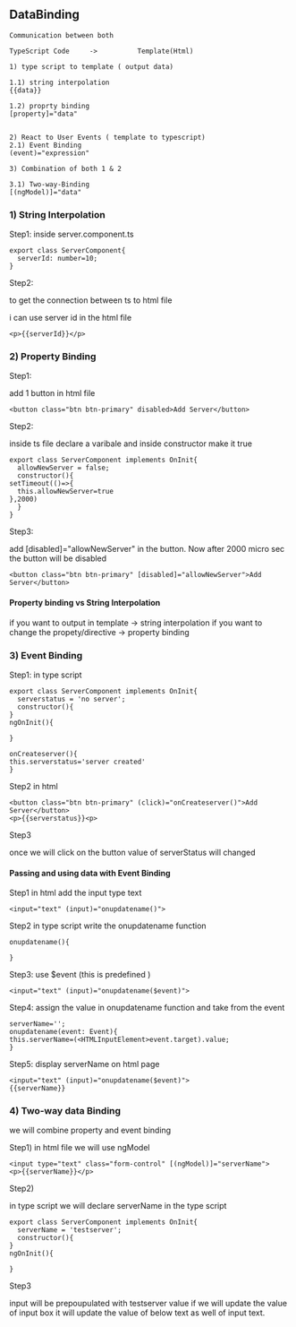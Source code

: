 ## DataBinding
```
Communication between both 

TypeScript Code     ->          Template(Html)

1) type script to template ( output data)

1.1) string interpolation
{{data}}

1.2) proprty binding 
[property]="data"


2) React to User Events ( template to typescript)
2.1) Event Binding 
(event)="expression"

3) Combination of both 1 & 2

3.1) Two-way-Binding
[(ngModel)]="data"

```

### 1) String Interpolation

Step1:
inside server.component.ts
```
export class ServerComponent{
  serverId: number=10;  
}
```
Step2:

to get the connection between ts to html file

i can use server id in the html file
```
<p>{{serverId}}</p>
```

### 2) Property Binding

Step1:

add 1 button in html file

```
<button class="btn btn-primary" disabled>Add Server</button>
```

Step2:

inside ts file declare a varibale and inside constructor make it true

```
export class ServerComponent implements OnInit{
  allowNewServer = false;
  constructor(){
setTimeout(()=>{
  this.allowNewServer=true
},2000)
  }
}
```

Step3:

add [disabled]="allowNewServer" in the button.
Now after 2000 micro sec the button will be disabled

```
<button class="btn btn-primary" [disabled]="allowNewServer">Add Server</button>

```


#### Property binding vs String Interpolation

if you want to output in template -> string interpolation
if you want to change the propety/directive -> property binding

### 3) Event Binding

Step1:
in type script

```
export class ServerComponent implements OnInit{
  serverstatus = 'no server';
  constructor(){
}
ngOnInit(){

}

onCreateserver(){
this.serverstatus='server created'
}
```
Step2
in html

```
<button class="btn btn-primary" (click)="onCreateserver()">Add Server</button>
<p>{{serverstatus}}<p>
```

Step3

once we will click on the button value of serverStatus will changed


#### Passing and using data with Event Binding

Step1
in html  add the input type text
```
<input="text" (input)="onupdatename()">
```

Step2
in type script write the onupdatename function

```
onupdatename(){

}
```

Step3:
use $event (this is predefined )
```
<input="text" (input)="onupdatename($event)">
```

Step4:
assign the value in onupdatename function and take from the event
```
serverName='';
onupdatename(event: Event){
this.serverName=(<HTMLInputElement>event.target).value;
}
```

Step5: display serverName on html page

```
<input="text" (input)="onupdatename($event)">
{{serverName}}
```


### 4) Two-way data Binding

we will combine property and event binding

Step1) in html file we will use ngModel

```
<input type="text" class="form-control" [(ngModel)]="serverName">
<p>{{serverName}}</p>
```

Step2) 

in type script we will declare serverName in the type script
```
export class ServerComponent implements OnInit{
  serverName = 'testserver';
  constructor(){
}
ngOnInit(){

}
```

Step3

input will be prepoupulated with testserver value
if we will update the value of input box it will update the value of below 
text as well of input text.


